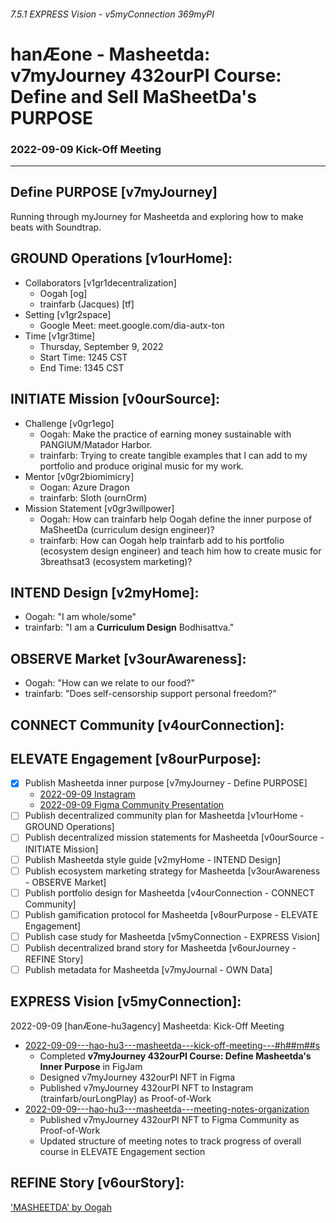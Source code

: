 ###### 7.5.1 EXPRESS Vision - v5myConnection 369myPI
# hanÆone - Masheetda: v7myJourney 432ourPI Course: Define and Sell MaSheetDa's PURPOSE
### 2022-09-09 Kick-Off Meeting

---

## Define PURPOSE [v7myJourney]
Running through myJourney for Masheetda and exploring how to make beats with Soundtrap.

## GROUND Operations [v1ourHome]: 
- Collaborators [v1gr1decentralization]
  - Oogah [og]
  - trainfarb (Jacques) [tf]
- Setting [v1gr2space]
  - Google Meet: meet.google.com/dia-autx-ton
- Time [v1gr3time]
  - Thursday, September 9, 2022
  - Start Time: 1245 CST
  - End Time: 1345 CST

## INITIATE Mission [v0ourSource]:
- Challenge [v0gr1ego]
  - Oogah: Make the practice of earning money sustainable with PANGIUM/Matador Harbor. 
  - trainfarb: Trying to create tangible examples that I can add to my portfolio and produce original music for my work.
- Mentor [v0gr2biomimicry]
  - Oogan: Azure Dragon
  - trainfarb: Sloth (ournOrm)
- Mission Statement [v0gr3willpower]
  - Oogah: How can trainfarb help Oogah define the inner purpose of MaSheetDa (curriculum design engineer)?
  - trainfarb: How can Oogah help trainfarb add to his portfolio (ecosystem design engineer) and teach him how to create music for 3breathsat3 (ecosystem marketing)?

## INTEND Design [v2myHome]:
- Oogah: "I am whole/some"
- trainfarb: "I am a **Curriculum Design** Bodhisattva."

## OBSERVE Market [v3ourAwareness]:
- Oogah: "How can we relate to our food?"
- trainfarb: "Does self-censorship support personal freedom?"

## CONNECT Community [v4ourConnection]:

## ELEVATE Engagement [v8ourPurpose]:
- [x] Publish Masheetda inner purpose [v7myJourney - Define PURPOSE]
  - [2022-09-09 Instagram](https://www.instagram.com/p/CiTNt5Lu6sp/?utm_source=ig_web_copy_link)
  - [2022-09-09 Figma Community Presentation](https://www.figma.com/community/file/1150255729914041086)
- [ ] Publish decentralized community plan for Masheetda [v1ourHome - GROUND Operations]
- [ ] Publish decentralized mission statements for Masheetda [v0ourSource - INITIATE Mission]
- [ ] Publish Masheetda style guide [v2myHome - INTEND Design]
- [ ] Publish ecosystem marketing strategy for Masheetda [v3ourAwareness - OBSERVE Market]
- [ ] Publish portfolio design for Masheetda [v4ourConnection - CONNECT Community]
- [ ] Publish gamification protocol for Masheetda [v8ourPurpose - ELEVATE Engagement]
- [ ] Publish case study for Masheetda [v5myConnection - EXPRESS Vision]
- [ ] Publish decentralized brand story for Masheetda [v6ourJourney - REFINE Story]
- [ ] Publish metadata for Masheetda [v7myJournal - OWN Data]
  
## EXPRESS Vision [v5myConnection]:
2022-09-09 [hanÆone-hu3agency] Masheetda: Kick-Off Meeting
- [2022-09-09---hao-hu3---masheetda---kick-off-meeting---#h##m##s](https://drive.google.com/file/d/1_Ug6dcyWXFax4KxyRr21Yxmj_0WV1RIk/view?usp=sharing)
  - Completed **v7myJourney 432ourPI Course: Define Masheetda's Inner Purpose** in FigJam
  - Designed v7myJourney 432ourPI NFT in Figma
  - Published v7myJourney 432ourPI NFT to Instagram (trainfarb/ourLongPlay) as Proof-of-Work
- [2022-09-09---hao-hu3---masheetda---meeting-notes-organization]()
  - Published v7myJourney 432ourPI NFT to Figma Community as Proof-of-Work
  - Updated structure of meeting notes to track progress of overall course in ELEVATE Engagement section

## REFINE Story [v6ourStory]:
['MASHEETDA' by Oogah](https://drive.google.com/file/d/1GXFojt_NYWztANIgRBInj4-BXY8kzidB/view?usp=sharing)
